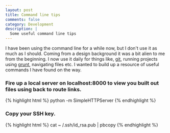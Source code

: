 ```yaml
---
layout: post
title: Command line tips
comments: false
category: Development
description: |
  Some useful command line tips
---
```

I have been using the command line for a while now, but I don't use it as much as I should. Coming from a design background it was a bit alien to me from the beginning. I now use it daily for things like, [git](http://git-scm.com/ "Git"), running projects using [grunt](http://gruntjs.com/ "grunt"), navigating files etc. I wanted to build up a resource of useful commands I have found on the way.


### Fire up a local server on localhost:8000 to view you built out files using back to route links.
{% highlight html %}
	python -m SimpleHTTPServer
{% endhighlight %}


### Copy your SSH key.
{% highlight html %}
	cat ~ /.ssh/id_rsa.pub | pbcopy
{% endhighlight %}


